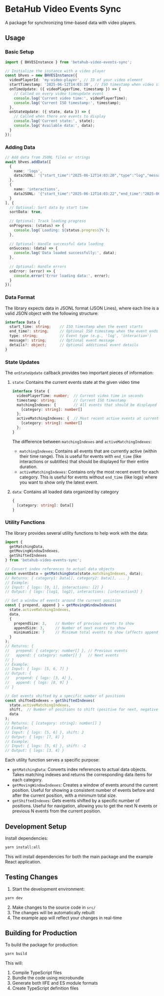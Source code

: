 # BetaHub Video Events Sync

A package for synchronizing time-based data with video players.

## Usage

### Basic Setup

```typescript
import { BHVESInstance } from 'betahub-video-events-sync';

// Initialize the instance with a video player
const bhves = new BHVESInstance({
  videoPlayerId: 'my-video-player', // ID of your video element
  startTimestamp: '2025-06-12T14:03:20', // ISO timestamp when video starts
  onTimeUpdate: ({ videoPlayerTime, timestamp }) => {
    // Called on every video timeupdate event
    console.log('Current video time:', videoPlayerTime);
    console.log('Current ISO timestamp:', timestamp);
  },
  onStateUpdate: ({ state, data }) => {
    // Called when there are events to display
    console.log('Current state:', state);
    console.log('Available data:', data);
  }
});
```

### Adding Data

```typescript
// Add data from JSONL files or strings
await bhves.addData([
  { 
    name: 'logs', 
    dataJSONL: '{"start_time":"2025-06-12T14:03:20","type":"log","message":"Event 1"}\n{"start_time":"2025-06-12T14:03:25","type":"log","message":"Event 2"}'
  },
  { 
    name: 'interactions', 
    dataJSONL: '{"start_time":"2025-06-12T14:03:22","end_time":"2025-06-12T14:03:24","type":"interaction","message":"Click"}' 
  }
], {
  // Optional: Sort data by start time
  sortData: true,
  
  // Optional: Track loading progress
  onProgress: (status) => {
    console.log(`Loading: ${status.progress}%`);
  },
  
  // Optional: Handle successful data loading
  onSuccess: (data) => {
    console.log('Data loaded successfully:', data);
  },
  
  // Optional: Handle errors
  onError: (error) => {
    console.error('Error loading data:', error);
  }
});
```

### Data Format

The library expects data in JSONL format (JSON Lines), where each line is a valid JSON object with the following structure:

```typescript
interface Data {
  start_time: string;    // ISO timestamp when the event starts
  end_time?: string;     // Optional ISO timestamp when the event ends
  type: string;          // Event type (e.g., 'log', 'interaction')
  message?: string;      // Optional event message
  details?: object;      // Optional additional event details
}
```

### State Updates

The `onStateUpdate` callback provides two important pieces of information:

1. `state`: Contains the current events state at the given video time
   ```typescript
   interface State {
     videoPlayerTime: number;  // Current video time in seconds
     timestamp: string;        // Current ISO timestamp
     matchingIndexes: {        // All events that should be displayed at current time
       [category: string]: number[]
     };
     activeMatchingIndexes: {  // Most recent active events at current time
       [category: string]: number[]
     };
   }
   ```

   The difference between `matchingIndexes` and `activeMatchingIndexes`:
   - `matchingIndexes`: Contains all events that are currently active (within their time range). This is useful for events with `end_time` (like interactions or subtitles) that should be displayed for their entire duration.
   - `activeMatchingIndexes`: Contains only the most recent event for each category. This is useful for events without `end_time` (like logs) where you want to show only the latest event.

2. `data`: Contains all loaded data organized by category
   ```typescript
   {
     [category: string]: Data[]
   }
   ```

### Utility Functions

The library provides several utility functions to help work with the data:

```typescript
import { 
  getMatchingData,
  getMovingWindowIndexes,
  getShiftedIndexes 
} from 'betahub-video-events-sync';

// Convert index references to actual data objects
const eventData = getMatchingData(state.matchingIndexes, data);
// Returns: { category1: Data[], category2: Data[], ... }
// Example:
// Input: { logs: [0, 1], interactions: [2] }
// Output: { logs: [log1, log2], interactions: [interaction3] }

// Get a window of events around the current position
const { prepend, append } = getMovingWindowIndexes(
  state.activeMatchingIndexes,
  data,
  {
    prependSize: 3,    // Number of previous events to show
    appendSize: 3,     // Number of next events to show
    minimumSize: 7     // Minimum total events to show (affects append size if needed)
  }
);
// Returns: { 
//   prepend: { category: number[] }, // Previous events
//   append: { category: number[] }   // Next events
// }
// Example:
// Input: { logs: [5, 6, 7] }
// Output: { 
//   prepend: { logs: [3, 4] },
//   append: { logs: [8, 9] }
// }

// Get events shifted by a specific number of positions
const shiftedIndexes = getShiftedIndexes(
  state.activeMatchingIndexes,
  shift,  // Number of positions to shift (positive for next, negative for previous)
  data
);
// Returns: { [category: string]: number[] }
// Example:
// Input: { logs: [5, 6] }, shift: 2
// Output: { logs: [7, 8] }
// Example:
// Input: { logs: [5, 6] }, shift: -2
// Output: { logs: [3, 4] }
```

Each utility function serves a specific purpose:
- `getMatchingData`: Converts index references to actual data objects. Takes matching indexes and returns the corresponding data items for each category.
- `getMovingWindowIndexes`: Creates a window of events around the current position. Useful for showing a consistent number of events before and after the current position, with a minimum total size.
- `getShiftedIndexes`: Gets events shifted by a specific number of positions. Useful for navigation, allowing you to get the next N events or previous N events from the current position.

## Development Setup

Install dependencies:
```bash
yarn install:all
```
This will install dependencies for both the main package and the example React application.

## Testing Changes

1. Start the development environment:
```bash
yarn dev
```
2. Make changes to the source code in `src/`
3. The changes will be automatically rebuilt
4. The example app will reflect your changes in real-time

## Building for Production

To build the package for production:

```bash
yarn build
```

This will:
1. Compile TypeScript files
2. Bundle the code using microbundle
3. Generate both IIFE and ES module formats
4. Create TypeScript definition files

